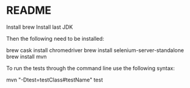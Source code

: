 # README 
Install brew 
Install last JDK

Then the following need to be installed: 

brew cask install chromedriver
brew install selenium-server-standalone
brew install mvn 

To run the tests through the command line use the following syntax: 

mvn "-Dtest=testClass#testName" test  




